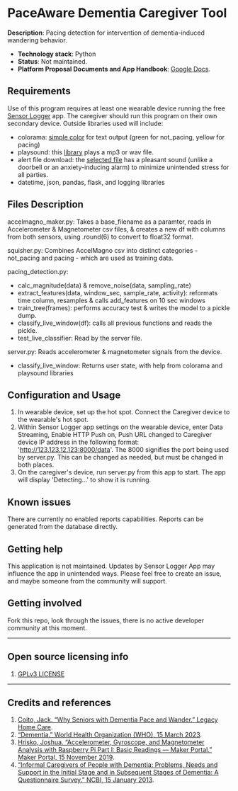 # PaceAware Dementia Caregiver Tool

**Description**:  Pacing detection for intervention of dementia-induced wandering behavior. 

  - **Technology stack**: Python
  - **Status**:  Not maintained. 
  - **Platform Proposal Documents and App Handbook**: [Google Docs](https://drive.google.com/drive/folders/1-ZxsGWuHLTMUG1QJrg47m7wvjKXR95TX?usp=drive_link).
    
## Requirements

Use of this program requires at least one wearable device running the free [Sensor Logger](https://play.google.com/store/apps/details?id=com.kelvin.sensorapp&hl=en_US&gl=US) app. The caregiver should run this program on their own secondary device.
Outside libraries used will include:

* colorama: [simple color](https://pypi.org/project/colorama/) for text output (green for not_pacing, yellow for pacing)
* playsound: this [library](https://github.com/TaylorSMarks/playsound) plays a mp3 or wav file.
* alert file download: the [selected file](https://mixkit.co/free-sound-effects/alerts/) has a pleasant sound (unlike a doorbell or an anxiety-inducing alarm) to minimize unintended stress for all parties.
* datetime, json, pandas, flask, and logging libraries

## Files Description
accelmagno_maker.py: Takes a base_filename as a paramter, reads in Accelerometer & Magnetometer csv files, & creates a new df with columns from both sensors, using .round(6) to convert to float32 format.

squisher.py: Combines AccelMagno csv into distinct categories - not_pacing and pacing - which are used as training data.

pacing_detection.py: 

* calc_magnitude(data) & remove_noise(data, sampling_rate)
* extract_features(data, window_sec, sample_rate, activity): reformats time column, resamples & calls add_features on 10 sec windows
* train_tree(frames): performs accuracy test & writes the model to a pickle dump.
* classify_live_window(df): calls all previous functions and reads the pickle.
* test_live_classifier: Read by the server file.

server.py: Reads accelerometer & magnetometer signals from the device.

* classify_live_window: Returns user state, with help from colorama and playsound libraries

## Configuration and Usage

1. In wearable device, set up the hot spot. Connect the Caregiver device to the wearable's hot spot. 
2. Within Sensor Logger app settings on the wearable device, enter Data Streaming, Enable HTTP Push on, Push URL changed to Caregiver device IP address in the following format: 'http://123.123.12.123:8000/data'. The 8000 signifies the port being used by server.py. This can be changed as needed, but must be changed in both places. 
3. On the caregiver's device, run server.py from this app to start. The app will display 'Detecting...' to show it is running.

## Known issues

There are currently no enabled reports capabilities. Reports can be generated from the database directly.

## Getting help

This application is not maintained. Updates by Sensor Logger App may influence the app in unintended ways. Please feel free to create an issue, and maybe someone from the community will support.

## Getting involved

Fork this repo, look through the issues, there is no active developer community at this moment.

----

## Open source licensing info
1. [GPLv3 LICENSE](LICENSE)

----

## Credits and references

1. [Coito, Jack. “Why Seniors with Dementia Pace and Wander.” Legacy Home Care](https://www.legacyhomecare.net/home-care-gold-canyon-az-pacing-and-wander/).
2. [“Dementia.” World Health Organization (WHO), 15 March 2023](https://www.who.int/news-room/fact-sheets/detail/dementia).
3. [Hrisko, Joshua. “Accelerometer, Gyroscope, and Magnetometer Analysis with Raspberry Pi Part I: Basic Readings — Maker Portal.” Maker Portal, 15 November 2019](https://makersportal.com/blog/2019/11/11/raspberry-pi-python-accelerometer-gyroscope-magnetometer).
4. [“Informal Caregivers of People with Dementia: Problems, Needs and Support in the Initial Stage and in Subsequent Stages of Dementia: A Questionnaire Survey.” NCBI, 15 January 2013](https://www.ncbi.nlm.nih.gov/pmc/articles/PMC3551235/).
